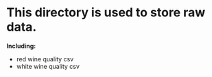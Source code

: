 
# This directory is used to store raw data.

**Including:**
- red wine quality csv
- white wine quality csv

